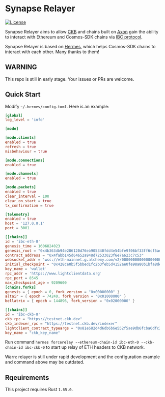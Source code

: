 # Synapse Relayer

[![License](https://img.shields.io/badge/License-Apache%202.0-blue.svg?logo=apache)](LICENSE)

Synapse Relayer aims to allow [CKB](https://github.com/nervosnetwork/ckb)
and chains built on [Axon](https://github.com/axonweb3/axon) gain the ability to
interact with Ethereum and Cosmos-SDK chains via [IBC protocol](https://github.com/cosmos/ibc).

Synapse Relayer is based on [Hermes](https://github.com/informalsystems/hermes), which helps Cosmos-SDK chains to interact with each other. Many thanks to them!

## **WARNING**

This repo is still in early stage. Your issues or PRs are welcome.

## Quick Start

Modify `~/.hermes/config.toml`. Here is an example:

```toml
[global]
log_level = 'info'

[mode]

[mode.clients]
enabled = true
refresh = true
misbehaviour = true

[mode.connections]
enabled = true

[mode.channels]
enabled = true

[mode.packets]
enabled = true
clear_interval = 100
clear_on_start = true
tx_confirmation = true

[telemetry]
enabled = true
host = '127.0.0.1'
port = 3001

[[chains]]
id = 'ibc-eth-0'
genesis_time = 1606824023
genesis_root = "0x4b363db94e286120d76eb905340fdd4e54bfe9f06bf33ff6cf5ad27f511bfe95"
contract_address = "0x4fabb145d64652a948d72533023f6e7a623c7c53"
websocket_addr = 'wss://eth-mainnet.g.alchemy.com/v2/00000000000000000000000000000000'
initial_checkpoint = "0x428ce0b5f5bbed1fc2b3feb5d4152ae0fe98a80b1bfa8de36681868e81e9222a"
key_name = 'wallet'
rpc_addr = 'https://www.lightclientdata.org'
rpc_port = 8545
max_checkpoint_age = 9209600
[chains.forks]
genesis = { epoch = 0, fork_version = "0x00000000" }
altair = { epoch = 74240, fork_version = "0x01000000" }
bellatrix = { epoch = 144896, fork_version = "0x02000000" }

[[chains]]
id = 'ibc-ckb-0'
ckb_rpc = "https://testnet.ckb.dev"
ckb_indexer_rpc = "https://testnet.ckb.dev/indexer"
lightclient_contract_typeargs = "0x81e682d4d6db6b6e552f5ae9db6fcba6dfc395930ff62d86f271a92e433f3a36"
key_name = "ckb_key_name"
```

Run command `hermes forcerelay --ethereum-chain-id ibc-eth-0 --ckb-chain-id ibc-ckb-0` to start up relay of ETH headers to CKB network.

Warn: relayer is still under rapid development and the configuration example and command above may be outdated.

## Rqeuirements

This project requires Rust `1.65.0`.
